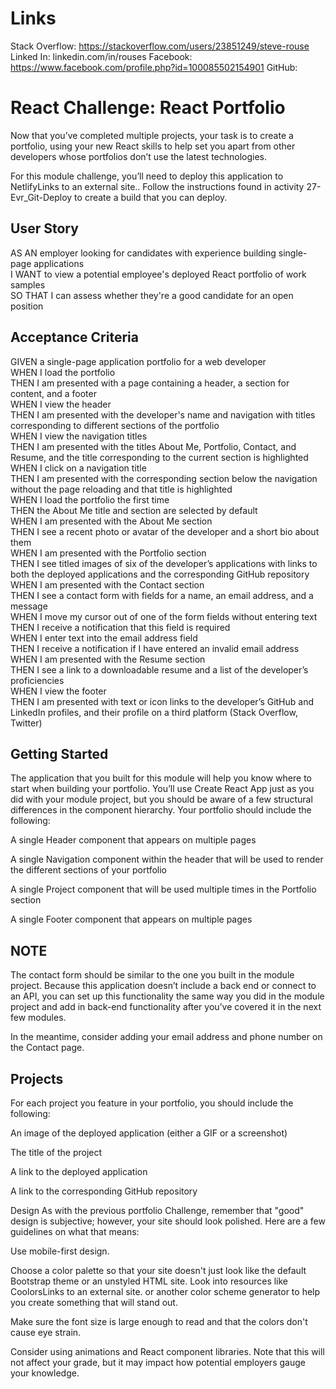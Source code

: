 <!-- # React + Vite

This template provides a minimal setup to get React working in Vite with HMR and some ESLint rules.

Currently, two official plugins are available:

- [@vitejs/plugin-react](https://github.com/vitejs/vite-plugin-react/blob/main/packages/plugin-react/README.md) uses [Babel](https://babeljs.io/) for Fast Refresh
- [@vitejs/plugin-react-swc](https://github.com/vitejs/vite-plugin-react-swc) uses [SWC](https://swc.rs/) for Fast Refresh -->
# Links
Stack Overflow: https://stackoverflow.com/users/23851249/steve-rouse
Linked In: linkedin.com/in/rouses
Facebook: https://www.facebook.com/profile.php?id=100085502154901
GitHub: 

# React Challenge: React Portfolio
Now that you’ve completed multiple projects, your task is to create a portfolio, using your new React skills to help set you apart from other developers whose portfolios don’t use the latest technologies.

For this module challenge, you’ll need to deploy this application to NetlifyLinks to an external site.. Follow the instructions found in activity 27-Evr_Git-Deploy to create a build that you can deploy.

## User Story
AS AN employer looking for candidates with experience building single-page applications  
I WANT to view a potential employee's deployed React portfolio of work samples  
SO THAT I can assess whether they're a good candidate for an open position  

## Acceptance Criteria  
GIVEN a single-page application portfolio for a web developer  
WHEN I load the portfolio  
THEN I am presented with a page containing a header, a section for content, and a footer  
WHEN I view the header  
THEN I am presented with the developer's name and navigation with titles corresponding to different sections of the portfolio  
WHEN I view the navigation titles  
THEN I am presented with the titles About Me, Portfolio, Contact, and Resume, and the title corresponding to the current section is highlighted  
WHEN I click on a navigation title  
THEN I am presented with the corresponding section below the navigation without the page reloading and that title is highlighted  
WHEN I load the portfolio the first time  
THEN the About Me title and section are selected by default  
WHEN I am presented with the About Me section  
THEN I see a recent photo or avatar of the developer and a short bio about them  
WHEN I am presented with the Portfolio section  
THEN I see titled images of six of the developer’s applications with links to both the deployed applications and the corresponding GitHub repository  
WHEN I am presented with the Contact section  
THEN I see a contact form with fields for a name, an email address, and a message  
WHEN I move my cursor out of one of the form fields without entering text  
THEN I receive a notification that this field is required  
WHEN I enter text into the email address field  
THEN I receive a notification if I have entered an invalid email address  
WHEN I am presented with the Resume section  
THEN I see a link to a downloadable resume and a list of the developer’s proficiencies  
WHEN I view the footer  
THEN I am presented with text or icon links to the developer’s GitHub and LinkedIn profiles, and their profile on a third platform (Stack Overflow, Twitter)   

## Getting Started
The application that you built for this module will help you know where to start when building your portfolio. You’ll use Create React App just as you did with your module project, but you should be aware of a few structural differences in the component hierarchy. Your portfolio should include the following:

A single Header component that appears on multiple pages

A single Navigation component within the header that will be used to render the different sections of your portfolio

A single Project component that will be used multiple times in the Portfolio section

A single Footer component that appears on multiple pages

## NOTE
The contact form should be similar to the one you built in the module project. Because this application doesn’t include a back end or connect to an API, you can set up this functionality the same way you did in the module project and add in back-end functionality after you’ve covered it in the next few modules.

In the meantime, consider adding your email address and phone number on the Contact page.

## Projects
For each project you feature in your portfolio, you should include the following:

An image of the deployed application (either a GIF or a screenshot)

The title of the project

A link to the deployed application

A link to the corresponding GitHub repository

Design
As with the previous portfolio Challenge, remember that "good" design is subjective; however, your site should look polished. Here are a few guidelines on what that means:

Use mobile-first design.

Choose a color palette so that your site doesn't just look like the default Bootstrap theme or an unstyled HTML site. Look into resources like CoolorsLinks to an external site. or another color scheme generator to help you create something that will stand out.

Make sure the font size is large enough to read and that the colors don't cause eye strain.

Consider using animations and React component libraries. Note that this will not affect your grade, but it may impact how potential employers gauge your knowledge.